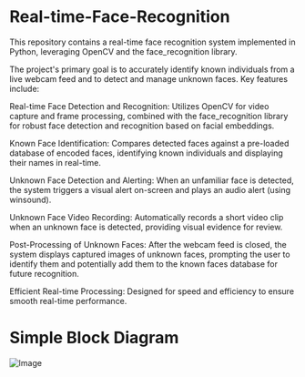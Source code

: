 # Real-time-Face-Recognition

This repository contains a real-time face recognition system implemented in Python, leveraging OpenCV and the face_recognition library. 

The project's primary goal is to accurately identify known individuals from a live webcam feed and to detect and manage unknown faces. Key features include: 

Real-time Face Detection and Recognition: Utilizes OpenCV for video capture and frame processing, combined with the face_recognition library for robust face detection and recognition based on facial embeddings. 

Known Face Identification: Compares detected faces against a pre-loaded database of encoded faces, identifying known individuals and displaying their names in real-time. 

Unknown Face Detection and Alerting: When an unfamiliar face is detected, the system triggers a visual alert on-screen and plays an audio alert (using winsound). 

Unknown Face Video Recording: Automatically records a short video clip when an unknown face is detected, providing visual evidence for review. 

Post-Processing of Unknown Faces: After the webcam feed is closed, the system displays captured images of unknown faces, prompting the user to identify them and potentially add them to the known faces database for future recognition. 

Efficient Real-time Processing: Designed for speed and efficiency to ensure smooth real-time performance.

# Simple Block Diagram 
![Image](https://github.com/user-attachments/assets/877b475c-cdd3-4858-affb-021fdc939b84)
